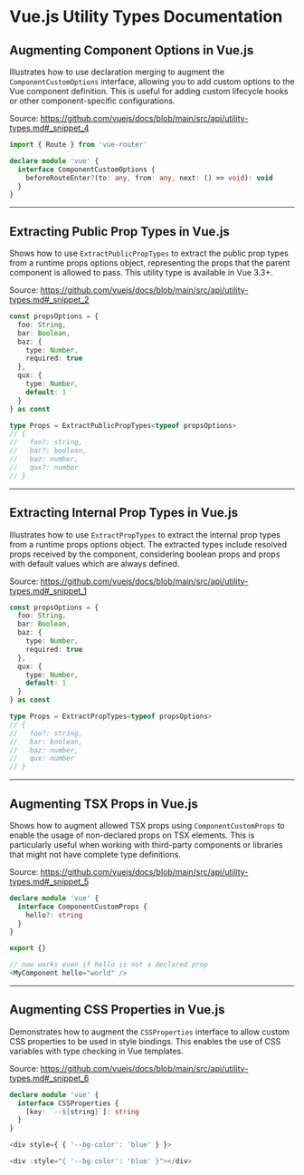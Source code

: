 # Vue.js Utility Types Documentation

## Augmenting Component Options in Vue.js

Illustrates how to use declaration merging to augment the `ComponentCustomOptions` interface, allowing you to add custom options to the Vue component definition.  This is useful for adding custom lifecycle hooks or other component-specific configurations.

Source: https://github.com/vuejs/docs/blob/main/src/api/utility-types.md#_snippet_4

```typescript
import { Route } from 'vue-router'

declare module 'vue' {
  interface ComponentCustomOptions {
    beforeRouteEnter?(to: any, from: any, next: () => void): void
  }
}
```

---

## Extracting Public Prop Types in Vue.js

Shows how to use `ExtractPublicPropTypes` to extract the public prop types from a runtime props options object, representing the props that the parent component is allowed to pass. This utility type is available in Vue 3.3+.

Source: https://github.com/vuejs/docs/blob/main/src/api/utility-types.md#_snippet_2

```typescript
const propsOptions = {
  foo: String,
  bar: Boolean,
  baz: {
    type: Number,
    required: true
  },
  qux: {
    type: Number,
    default: 1
  }
} as const

type Props = ExtractPublicPropTypes<typeof propsOptions>
// {
//   foo?: string,
//   bar?: boolean,
//   baz: number,
//   qux?: number
// }
```

---

## Extracting Internal Prop Types in Vue.js

Illustrates how to use `ExtractPropTypes` to extract the internal prop types from a runtime props options object. The extracted types include resolved props received by the component, considering boolean props and props with default values which are always defined.

Source: https://github.com/vuejs/docs/blob/main/src/api/utility-types.md#_snippet_1

```typescript
const propsOptions = {
  foo: String,
  bar: Boolean,
  baz: {
    type: Number,
    required: true
  },
  qux: {
    type: Number,
    default: 1
  }
} as const

type Props = ExtractPropTypes<typeof propsOptions>
// {
//   foo?: string,
//   bar: boolean,
//   baz: number,
//   qux: number
// }
```

---

## Augmenting TSX Props in Vue.js

Shows how to augment allowed TSX props using `ComponentCustomProps` to enable the usage of non-declared props on TSX elements. This is particularly useful when working with third-party components or libraries that might not have complete type definitions.

Source: https://github.com/vuejs/docs/blob/main/src/api/utility-types.md#_snippet_5

```typescript
declare module 'vue' {
  interface ComponentCustomProps {
    hello?: string
  }
}

export {}
```

```typescript
// now works even if hello is not a declared prop
<MyComponent hello="world" />
```

---

## Augmenting CSS Properties in Vue.js

Demonstrates how to augment the `CSSProperties` interface to allow custom CSS properties to be used in style bindings. This enables the use of CSS variables with type checking in Vue templates.

Source: https://github.com/vuejs/docs/blob/main/src/api/utility-types.md#_snippet_6

```typescript
declare module 'vue' {
  interface CSSProperties {
    [key: `--${string}`]: string
  }
}
```

```typescript
<div style={ { '--bg-color': 'blue' } }>
```

```typescript
<div :style="{ '--bg-color': 'blue' }"></div>
```
